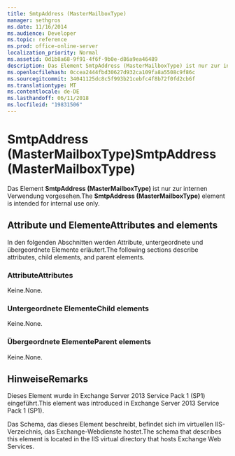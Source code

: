 ```yaml
---
title: SmtpAddress (MasterMailboxType)
manager: sethgros
ms.date: 11/16/2014
ms.audience: Developer
ms.topic: reference
ms.prod: office-online-server
localization_priority: Normal
ms.assetid: 0d1b8a68-9f91-4f6f-9b0e-d86a9ea46489
description: Das Element SmtpAddress (MasterMailboxType) ist nur zur internen Verwendung vorgesehen.
ms.openlocfilehash: 0ccea2444fbd30627d932ca109fa8a5508c9f86c
ms.sourcegitcommit: 34041125dc8c5f993b21cebfc4f8b72f0fd2cb6f
ms.translationtype: MT
ms.contentlocale: de-DE
ms.lasthandoff: 06/11/2018
ms.locfileid: "19831506"
---
```

# <a name="smtpaddress-mastermailboxtype"></a><span data-ttu-id="4b797-103">SmtpAddress (MasterMailboxType)</span><span class="sxs-lookup"><span data-stu-id="4b797-103">SmtpAddress (MasterMailboxType)</span></span>

<span data-ttu-id="4b797-104">Das Element **SmtpAddress (MasterMailboxType)** ist nur zur internen Verwendung vorgesehen.</span><span class="sxs-lookup"><span data-stu-id="4b797-104">The **SmtpAddress (MasterMailboxType)** element is intended for internal use only.</span></span> 

## <a name="attributes-and-elements"></a><span data-ttu-id="4b797-105">Attribute und Elemente</span><span class="sxs-lookup"><span data-stu-id="4b797-105">Attributes and elements</span></span>

<span data-ttu-id="4b797-106">In den folgenden Abschnitten werden Attribute, untergeordnete und übergeordnete Elemente erläutert.</span><span class="sxs-lookup"><span data-stu-id="4b797-106">The following sections describe attributes, child elements, and parent elements.</span></span>
  
### <a name="attributes"></a><span data-ttu-id="4b797-107">Attribute</span><span class="sxs-lookup"><span data-stu-id="4b797-107">Attributes</span></span>

<span data-ttu-id="4b797-108">Keine.</span><span class="sxs-lookup"><span data-stu-id="4b797-108">None.</span></span>
  
### <a name="child-elements"></a><span data-ttu-id="4b797-109">Untergeordnete Elemente</span><span class="sxs-lookup"><span data-stu-id="4b797-109">Child elements</span></span>

<span data-ttu-id="4b797-110">Keine.</span><span class="sxs-lookup"><span data-stu-id="4b797-110">None.</span></span>
  
### <a name="parent-elements"></a><span data-ttu-id="4b797-111">Übergeordnete Elemente</span><span class="sxs-lookup"><span data-stu-id="4b797-111">Parent elements</span></span>

<span data-ttu-id="4b797-112">Keine.</span><span class="sxs-lookup"><span data-stu-id="4b797-112">None.</span></span>
  
## <a name="remarks"></a><span data-ttu-id="4b797-113">Hinweise</span><span class="sxs-lookup"><span data-stu-id="4b797-113">Remarks</span></span>

<span data-ttu-id="4b797-114">Dieses Element wurde in Exchange Server 2013 Service Pack 1 (SP1) eingeführt.</span><span class="sxs-lookup"><span data-stu-id="4b797-114">This element was introduced in Exchange Server 2013 Service Pack 1 (SP1).</span></span>
  
<span data-ttu-id="4b797-115">Das Schema, das dieses Element beschreibt, befindet sich im virtuellen IIS-Verzeichnis, das Exchange-Webdienste hostet.</span><span class="sxs-lookup"><span data-stu-id="4b797-115">The schema that describes this element is located in the IIS virtual directory that hosts Exchange Web Services.</span></span>
  

